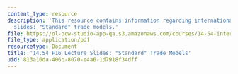 ```yaml
---
content_type: resource
description: 'This resource contains information regarding international trade lecture
  slides: "Standard" trade models.'
file: https://ol-ocw-studio-app-qa.s3.amazonaws.com/courses/14-54-international-trade-fall-2016/813a16da406b8070e4a61d7918f34dff_MIT14_54F16_Lecture_6.pdf
file_type: application/pdf
resourcetype: Document
title: '14.54 F16 Lecture Slides: "Standard" Trade Models'
uid: 813a16da-406b-8070-e4a6-1d7918f34dff
---
```

